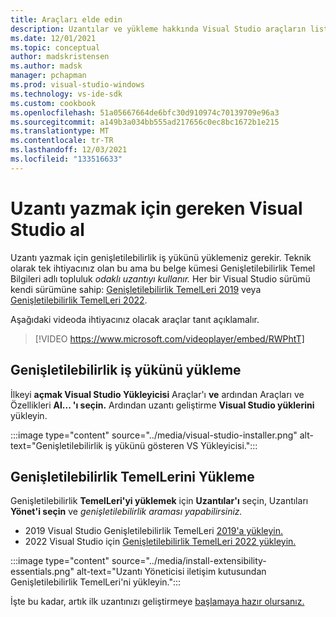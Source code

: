 ```yaml
---
title: Araçları elde edin
description: Uzantılar ve yükleme hakkında Visual Studio araçların listesi.
ms.date: 12/01/2021
ms.topic: conceptual
author: madskristensen
ms.author: madsk
manager: pchapman
ms.prod: visual-studio-windows
ms.technology: vs-ide-sdk
ms.custom: cookbook
ms.openlocfilehash: 51a05667664de6bfc30d910974c70139709e96a3
ms.sourcegitcommit: a149b3a034bb555ad217656c0ec8bc1672b1e215
ms.translationtype: MT
ms.contentlocale: tr-TR
ms.lasthandoff: 12/03/2021
ms.locfileid: "133516633"
---
```

# <a name="get-the-tools-needed-to-write-visual-studio-extensions"></a>Uzantı yazmak için gereken Visual Studio al

Uzantı yazmak için genişletilebilirlik iş yükünü yüklemeniz gerekir. Teknik olarak tek ihtiyacınız olan bu ama bu belge kümesi Genişletilebilirlik Temel Bilgileri adlı topluluk *odaklı uzantıyı kullanır.* Her bir Visual Studio sürümü kendi sürümüne sahip: [Genişletilebilirlik TemelLeri 2019](https://marketplace.visualstudio.com/items?itemName=MadsKristensen.ExtensibilityEssentials2019) veya [Genişletilebilirlik TemelLeri 2022](https://marketplace.visualstudio.com/items?itemName=MadsKristensen.ExtensibilityEssentials2022).

Aşağıdaki videoda ihtiyacınız olacak araçlar tanıt açıklamalır.

> [!VIDEO https://www.microsoft.com/videoplayer/embed/RWPhtT]

## <a name="install-extensibility-workload"></a>Genişletilebilirlik iş yükünü yükleme

İlkeyi **açmak Visual Studio Yükleyicisi** Araçlar'ı **ve** ardından Araçları ve Özellikleri **Al... 'ı seçin.** Ardından uzantı geliştirme **Visual Studio yüklerini** yükleyin.

:::image type="content" source="../media/visual-studio-installer.png" alt-text="Genişletilebilirlik iş yükünü gösteren VS Yükleyicisi.":::

## <a name="install-extensibility-essentials"></a>Genişletilebilirlik TemelLerini Yükleme
Genişletilebilirlik **TemelLeri'yi yüklemek** için **Uzantılar'ı** seçin, Uzantıları **Yönet'i seçin** ve *genişletilebilirlik araması yapabilirsiniz.*

* 2019 Visual Studio Genişletilebilirlik TemelLeri [2019'a yükleyin.](https://marketplace.visualstudio.com/items?itemName=MadsKristensen.ExtensibilityEssentials2019)
* 2022 Visual Studio için [Genişletilebilirlik TemelLeri 2022 yükleyin.](https://marketplace.visualstudio.com/items?itemName=MadsKristensen.ExtensibilityEssentials2022)

:::image type="content" source="../media/install-extensibility-essentials.png" alt-text="Uzantı Yöneticisi iletişim kutusundan Genişletilebilirlik TemelLeri'ni yükleyin.":::

İşte bu kadar, artık ilk uzantınızı geliştirmeye [başlamaya hazır olursanız.](first-extension.md)
